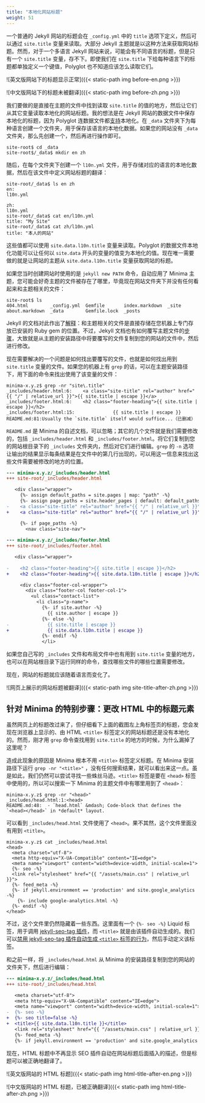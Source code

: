 ```yaml
---
title: "本地化网站标题"
weight: 51
---
```


一个普通的 Jekyll 网站的标题会在 `_config.yml` 中的 `title` 选项下定义，然后可以通过 `site.title` 变量来读取。大部分 Jekyll 主题就是以这种方法来获取网站标题。然而，对于一个多语言 Jekyll 网站来说，可能会有不同语言的标题，但是只有一个 `site.title` 变量，存不下。即使我们在 `site.title` 下给每种语言下的标题都单独定义一个键值，Polyglot 也不知道应该怎么读取它们。

![英文版网站下的标题显示正常]({{< static-path img before-en.png >}})

![中文版网站下的标题未被翻译]({{< static-path img before-zh.png >}})

我们要做的是直接在主题的文件中找到读取 `site.title` 的值的地方，然后让它们从其它变量读取本地化的网站标题。我的想法是在 Jekyll 网站的数据文件中保存本地化的标题，因为 Polyglot 连数据文件都[支持](https://github.com/untra/polyglot/blob/1.3.2/README.md#localized-sitedata)本地化。在 `_data` 文件夹下为每种语言创建一个文件夹，用于保存该语言的本地化数据。如果您的网站没有 `_data` 文件夹，那么先创建一个，然后再进行操作即可。

```console
site-root$ cd _data
site-root$/_data$ mkdir en zh
```

随后，在每个文件夹下创建一个 `l10n.yml` 文件，用于存储对应的语言的本地化数据，然后在该文件中定义网站标题的翻译：

```console
site-root/_data$ ls en zh
en:
l10n.yml

zh:
l10n.yml
site-root/_data$ cat en/l10n.yml
title: "My Site"
site-root/_data$ cat zh/l10n.yml
title: "本人的网站"
```

这些值都可以使用 `site.data.l10n.title` 变量来读取。Polyglot 的数据文件本地化功能可以让任何以 `site.data` 开头的变量的值变为本地化的值。现在唯一需要做的就是让网站的主题从 `site.data.l10n.title` 变量获取网站的标题。

如果您当时创建网站时使用的是 `jekyll new PATH` 命令，自动应用了 Minima 主题，您可能会好奇主题的文件被存在了哪里，毕竟现在网站文件夹下并没有任何看起来和主题相关的文件：

```console
site-root$ ls
404.html        _config.yml  Gemfile       index.markdown  _site
about.markdown  _data        Gemfile.lock  _posts
```

Jekyll 的文档对此作出了[解释](https://jekyllrb.com/docs/themes/#understanding-gem-based-themes)：和主题相关的文件是直接存储在您机器上专门存放已安装的 Ruby gem 的位置。不过，Jekyll 文档也有如何覆写主题文件的[步骤](https://jekyllrb.com/docs/themes/#overriding-theme-defaults)，大致就是从主题的安装路径中将要覆写的文件复制到您的网站的文件中，然后进行修改。

现在需要解决的一个问题是如何找出要覆写的文件，也就是如何找出用到 `site.title` 变量的文件。如果您的机器上有 `grep` 的话，可以在主题安装路径下，用下面的命令来找出使用了该变量的文件：

```console
minima-x.y.z$ grep -nr "site\.title"
_includes/header.html:6:    <a class="site-title" rel="author" href="{{ "/" | relative_url }}">{{ site.title | escape }}</a>
_includes/footer.html:6:    <h2 class="footer-heading">{{ site.title | escape }}</h2>
_includes/footer.html:15:              {{ site.title | escape }}
README.md:81:Usually the `site.title` itself would suffice...（已删减）
```

`README.md` 是 Minima 的自述文档，可以忽略；其它的几个文件就是我们需要修改的，包括 `_includes/header.html` 和 `_includes/footer.html`。将它们复制到您的网站根目录下的 `_includes` 文件夹内，然后对它们进行编辑。`grep` 的 `-n` 选项让输出的结果显示每条结果是在文件中的第几行出现的，可以用这一信息来找出这些文件需要被修改的地方的位置。

```diff
--- minima-x.y.z/_includes/header.html
+++ site-root/_includes/header.html

   <div class="wrapper">
     {%- assign default_paths = site.pages | map: "path" -%}
     {%- assign page_paths = site.header_pages | default: default_paths -%}
-    <a class="site-title" rel="author" href="{{ "/" | relative_url }}">{{ site.title | escape }}</a>
+    <a class="site-title" rel="author" href="{{ "/" | relative_url }}">{{ site.data.l10n.title | escape }}</a>

     {%- if page_paths -%}
       <nav class="site-nav">
 
--- minima-x.y.z/_includes/footer.html
+++ site-root/_includes/footer.html

   <div class="wrapper">
 
-    <h2 class="footer-heading">{{ site.title | escape }}</h2>
+    <h2 class="footer-heading">{{ site.data.l10n.title | escape }}</h2>

     <div class="footer-col-wrapper">
       <div class="footer-col footer-col-1">
         <ul class="contact-list">
           <li class="p-name">
             {%- if site.author -%}
               {{ site.author | escape }}
             {%- else -%}
-              {{ site.title | escape }}
+              {{ site.data.l10n.title | escape }}
             {%- endif -%}
             </li>
```

如果您自己写的 `_includes` 文件和布局文件中也有用到 `site.title` 变量的地方，也可以在网站根目录下运行同样的命令，查找哪些文件的哪些位置需要修改。

现在，网站的标题就应该随着语言而变化了。

![网页上展示的网站标题被翻译]({{< static-path img site-title-after-zh.png >}})

## 针对 Minima 的特别步骤：更改 HTML 中的标题元素

虽然网页上的标题改过来了，但仔细看下上面的截图左上角标签页的标题，您会发现在浏览器上显示的、由 HTML `<title>` 标签定义的网站标题还是没有本地化的。然而，刚才用 `grep` 命令查找用到 `site.title` 的地方的时候，为什么漏掉了这里呢？

造成此现象的原因是 Minima 根本不用 `<title>` 标签定义标题。在 Minima 安装路径下运行 `grep -nr "<title>"` ，没有任何搜索结果，就可以看出来这一点。虽是如此，我们仍然可以尝试寻找一些蛛丝马迹。`<title>` 标签是要在 `<head>` 标签中使用的，所以可以搜索一下 Minima 的主题文件中有哪里用到了 `<head>`：

```console
minima-x.y.z$ grep -nr "<head>"
_includes/head.html:1:<head>
README.md:48:  - `head.html` &mdash; Code-block that defines the `<head></head>` in *default* layout.
```

可以看到 `_includes/head.html` 文件使用了 `<head>`。果不其然，这个文件里面没有用到 `<title>`。

```console
minima-x.y.z$ cat _includes/head.html
<head>
  <meta charset="utf-8">
  <meta http-equiv="X-UA-Compatible" content="IE=edge">
  <meta name="viewport" content="width=device-width, initial-scale=1">
  {%- seo -%}
  <link rel="stylesheet" href="{{ "/assets/main.css" | relative_url }}">
  {%- feed_meta -%}
  {%- if jekyll.environment == 'production' and site.google_analytics -%}
    {%- include google-analytics.html -%}
  {%- endif -%}
</head>
```

不过，这个文件里仍然隐藏着一些东西。这里面有一个 `{%- seo -%}` Liquid 标签，用于调用 [jekyll-seo-tag
插件](https://github.com/jekyll/jekyll-seo-tag)，而 `<title>` 就是由该插件自动生成的。我们可以[禁用 jekyll-seo-tag 插件自动生成 `<title>` 标签的行为](https://github.com/jekyll/jekyll-seo-tag/blob/v2.6.1/docs/advanced-usage.md#disabling-title-output)，然后手动定义该标签。

和之前一样，将 `_includes/head.html` 从 Minima 的安装路径复制到您的网站的文件夹下，然后进行编辑：

```diff
--- minima-x.y.z/_includes/head.html
+++ site-root/_includes/head.html

   <meta charset="utf-8">
   <meta http-equiv="X-UA-Compatible" content="IE=edge">
   <meta name="viewport" content="width=device-width, initial-scale=1">
-  {%- seo -%}
+  {%- seo title=false -%}
+  <title>{{ site.data.l10n.title }}</title>
   <link rel="stylesheet" href="{{ "/assets/main.css" | relative_url }}">
   {%- feed_meta -%}
   {%- if jekyll.environment == 'production' and site.google_analytics -%}
```

现在，HTML 标题中不再显示 SEO 插件自动在网站标题后面插入的描述，但是标题可以被正确地翻译了。

![英文版网站的 HTML 标题]({{< static-path img html-title-after-en.png >}})

![中文版网站的 HTML 标题，已被正确翻译]({{< static-path img html-title-after-zh.png >}})
